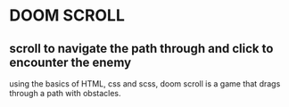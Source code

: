 # DOOM SCROLL
## scroll to navigate the path through and click to encounter the enemy
using the basics of HTML, css and scss, doom scroll is a game that drags through a path with obstacles.
